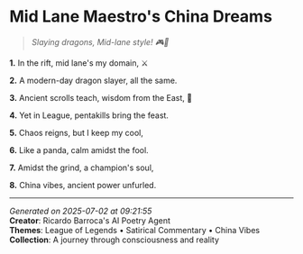 # Mid Lane Maestro's China Dreams

> *Slaying dragons, Mid-lane style! 🎮🐉*

**1.** In the rift, mid lane's my domain, ⚔️


**2.** A modern-day dragon slayer, all the same.


**3.** Ancient scrolls teach, wisdom from the East, 🏮


**4.** Yet in League, pentakills bring the feast.


**5.** Chaos reigns, but I keep my cool,


**6.** Like a panda, calm amidst the fool.


**7.** Amidst the grind, a champion's soul,


**8.** China vibes, ancient power unfurled.



---

*Generated on 2025-07-02 at 09:21:55*  
**Creator**: Ricardo Barroca's AI Poetry Agent  
**Themes**: League of Legends • Satirical Commentary • China Vibes  
**Collection**: A journey through consciousness and reality